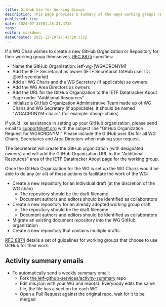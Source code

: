 ```yaml
---
title: GitHub Use for Working Groups
description: This page provides a summary of the ways working groups (WGs) may set up and use GitHub Organizations and GitHub Repositories, as detailed In RFC 8874 and RFC 8875.
published: true
date: 2024-07-25T01:28:21.473Z
tags: 
editor: markdown
dateCreated: 2021-12-20T17:43:20.313Z
---
```


If a WG Chair wishes to create a new GitHub Organization or Repository for their working group themselves, [RFC 8875](https://www.rfc-editor.org/rfc/rfc8875.html) specifies:

- Name the GitHub Organization: ietf-wg-[WGACRONYM]
- Add the IETF Secretariat as owner (IETF Secretariat GitHub user ID: @ietf-secretariat)
- Add all WG Chairs and the WG Secretary (if applicable) as owners
- Add the WG Area Directors as owners
- Add the URL for the GitHub Organization to the IETF Datatracker About Page under "Additional Resources"
- Initialize a GitHub Organization Administrative Team made up of WG Chairs and WG Secretary (if applicable). It should be named "WGACRONYM-chairs" (for example: dnsop-chairs)

If you’d like assistance in setting up your GitHub organization, please send email to support@ietf.org with the subject line "GitHub Organization Request for WGACRONYM." Please include the GitHub user IDs for all WG Chairs, Secretaries and Area Directors when making your request.

The Secretariat will create the GitHub organization (with designated owners) and will add the GitHub Organization URL to the "Additional Resources" area of the IETF Datatracker About page for the working group.

Once the GitHub Organization for the WG is set up the WG Chairs would be able to do any (or all) of these actions to facilitate the work of the WG:

- Create a new repository for an individual draft (at the discretion of the WG chair)
  - The repository should be the draft filename
  - Document authors and editors should be identified as collaborators
- Create a new repository for an already adopted working group draft
  - The repository should be the draft filename
  - Document authors and editors should be identified as collaborators
- Migrate an existing document repository into the WG GitHub organization
- Create a new repository that contains multiple drafts.

[RFC 8874](https://www.rfc-editor.org/rfc/rfc8875.html) details a set of guidelines for working groups that choose to use GitHub for their work.

## Activity summary emails

* To automatically send a weekly summary email:
	* Fork [the ietf-github-services/activity-summary](https://github.com/ietf-github-services/activity-summary) repo
	* Edit mls.json with your WG and repo(s). Everybody edits the same file, the file has a section for each WG
	* Open a Pull Request against the original repo, wait for it to be merged

